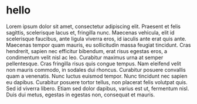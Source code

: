 # hello
Lorem ipsum dolor sit amet, consectetur adipiscing elit. Praesent et felis sagittis, scelerisque lacus et, fringilla nunc. Maecenas vehicula, elit id scelerisque faucibus, ante ligula viverra eros, id iaculis ante erat quis ante. Maecenas tempor quam mauris, eu sollicitudin massa feugiat tincidunt. Cras hendrerit, sapien nec efficitur bibendum, erat risus egestas eros, a condimentum velit nisl ac leo. Curabitur maximus urna at semper pellentesque. Cras fringilla risus quis congue tempus. Nam eleifend velit non mauris commodo, in sodales dui rhoncus. Curabitur posuere convallis quam a venenatis. Nunc luctus euismod tempor. Nunc tincidunt nec sapien eu dapibus. Curabitur posuere tortor tellus, non placerat felis volutpat quis. Sed id viverra libero. Etiam sed dolor dapibus, varius est ut, fermentum nisl. Duis dui metus, egestas in egestas non, consequat et mauris.
